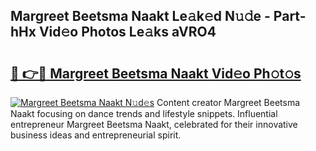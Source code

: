 ## Margreet Beetsma Naakt Le𝚊k𝚎d N𝚞𝚍e - Part-hHx Vid𝚎o Photos Le𝚊ks aVRO4

# <h2><a href="http://fb5adg.evod.top/?m=Margreet+Beetsma+Naakt">🔗 👉🔴 Margreet Beetsma Naakt Vid𝚎o Ph𝚘t𝚘s</a></h2>

[![Margreet Beetsma Naakt N𝚞d𝚎s](https://i.imgur.com/8V9OHl7.gif)](http://fb5adg.evod.top/?m=Margreet+Beetsma+Naakt)
Content creator Margreet Beetsma Naakt focusing on dance trends and lifestyle snippets. Influential entrepreneur Margreet Beetsma Naakt, celebrated for their innovative business ideas and entrepreneurial spirit. 
